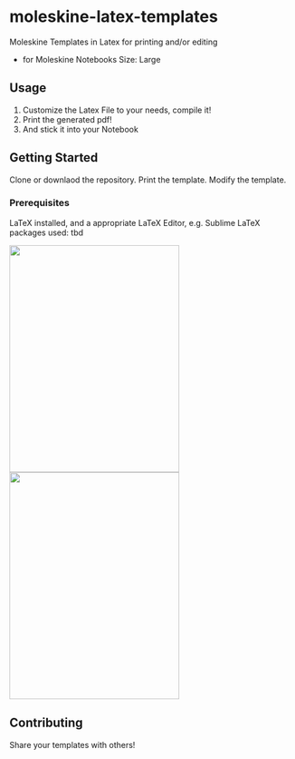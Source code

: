 # moleskine-latex-templates

Moleskine Templates in Latex for printing and/or editing
- for Moleskine Notebooks Size: Large

## Usage 

1. Customize the Latex File to your needs, compile it!
2. Print the generated pdf! 
3. And stick it into your Notebook

## Getting Started

Clone or downlaod the repository. 
Print the template. 
Modify the template. 

### Prerequisites

LaTeX installed, and a appropriate LaTeX Editor, e.g. Sublime 
LaTeX packages used: tbd 

<img src="https://github.com/hannic/moleskine-latex-templates/blob/master/screenshot-bullet-list.png" width="300" height="400" /><img src="https://github.com/hannic/moleskine-latex-templates/blob/master/moleskine-latex-cornell-notes.png" width="300" height="400" />

## Contributing

Share your templates with others! 

<!---
![Bullet List](https://github.com/hannic/moleskine-latex-templates/blob/master/screenshot-bullet-list.png)
-->




